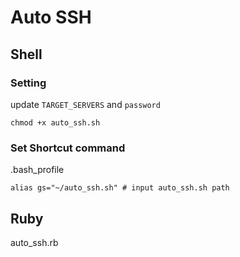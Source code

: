 # Auto SSH

## Shell

### Setting

update `TARGET_SERVERS` and `password` 

    chmod +x auto_ssh.sh

### Set Shortcut command

.bash_profile

    alias gs="~/auto_ssh.sh" # input auto_ssh.sh path

## Ruby

auto_ssh.rb